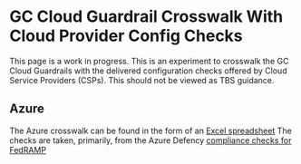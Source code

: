 # GC Cloud Guardrail Crosswalk With Cloud Provider Config Checks

This page is a work in progress. This is an experiment to crosswalk the GC Cloud Guardrails with the delivered configuration checks offered by Cloud Service Providers (CSPs). This should not be viewed as TBS guidance.

## Azure
The Azure crosswalk can be found in the form of an [Excel spreadsheet](AzureCrosswalk.xlsx)
The checks are taken, primarily, from the Azure Defency [compliance checks for FedRAMP](https://docs.microsoft.com/en-us/azure/governance/policy/samples/fedramp-moderate)

